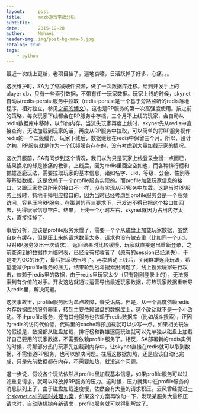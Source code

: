 ```yaml
---
layout:     post
title:      mmzb游戏事故分析
subtitle:   
date:       2015-12-20
author:     Mehaei
header-img: img/post-bg-mma-5.jpg
catalog: true
tags:
    - python
---
```

最近一次线上更新，老项目挂了，遍地哀嚎，日活跃掉了好多，心痛。。。

这次维护时，SA为了缩减硬件资源，做了一次数据库迁移。给到开发手上的player db，只有一些索引数据，不带有任一玩家数据。玩家上线的时候，skynet自动从redis-persist服务中拉取（redis-persist是一个基于旁路监听的redis落地程序，相对独立，参见[之前的博文](http://www.cnblogs.com/Lifehacker/p/redis_persist_publish.html)）。这也是RP服务的第一次高强度使用。按之前的策略，每次玩家下线都会在RP服务中存档，三个月不上线的玩家，会自动从redis数据库中移除，以节约内存。当流失玩家再度上线时，skynet先从redis中直接查询，无法加载到玩家的话，再度从RP服务中拉取，可以简单的将RP服务视作redis的一个二级缓存。玩家下线后，数据继续在redis中保留三个月。所以，设计之初，RP服务就是作为一个低频服务存在的，没有考虑到大量加载玩家的情况。

这次开服前，SA有同步到这个情况，我们以为只是玩家上线登录会慢一点而已，结果换来的却是惨痛的教训。上线后，因为redis里面空空如也，而各种排行榜和群雄逐鹿玩法，需要拉取玩家的基本信息，诸如名字、uid、等级、公会、性别等等基础数据。这是依赖于一个profile服务实现的。而profile加载玩家信息的接口，又跟玩家登录所用的接口不一样，没有实现从RP服务中加载。这是当时RP服务上线时，特地干掉相应接口的，因为当时已经考虑到profile服务会是一个高频访问，容易压垮RP服务。在策划的再三要求下，开发迫不得已把这个接口加回去，免得玩家信息空白。结果，上线一个小时左右，skynet就因为占用内存太大，直接挂掉了。

事后分析，应该是profile服务太慢了，需要一个个从磁盘上加载玩家数据，虽然自身有缓存，但是压上来的请求数量太多，请求也没有做去重（比如同一个uid，只对RP服务发出一次请求）。返回结果时比较缓慢，玩家就直接退出重新登录，之前查询到的数据作为临时表，已经没有接收者了（原有的session已经消失），于是变为GC的压力，最后把系统压垮了。再次启动上线后，关闭群雄逐鹿玩法，希望能减少profile服务的压力，结果轮到战斗搜索出问题了，线上搜索玩家进行攻击，依赖于redis里的数据，由于redis里玩家太少（只有刚刚登录上的），无法搜索到有价值的对手。开发这边就通过运营导出最近玩家数据，将热玩家数据重新导入redis里，解决问题。

这次事故里，profile服务因为单点故障，备受诟病。但是，从一个高度依赖redis内存数据库的服务器里，转到主要依赖磁盘的数据库上，这个改动就不是一个小改动。不止profile服务，还有其他服务也依赖于redis数据库（比如战斗搜索），正因为redis的访问代价低，代码里的cache和预加载就可以少写一点。如果相关玩法的假设是，数据都从磁盘加载，排行榜和群雄逐鹿玩法就可以先单独从磁盘上加载好自己要用的玩家数据，不需要依赖profile服务了。相反，SA部署新的redis实例的时候，将那部分热门玩家先加载到内存中，让skynet直接在redis就可以取到数据，不需借道RP服务，也可以解决问题。往后这数据加热，还是应该自动化完成，只是先前数据都在内存，不需要加热，就没这个问题。

退一步说，假设各个玩法依然从profile里加载基本信息，如果profile服务可以过滤重复请求，就可以释放掉RP服务的压力。这时候，压力就集中在profile服务的消息队列上了，由于磁盘加载速度慢，依然会有大量的请求积压。云风曾经提过[一个skynet.call的超时处理方案](http://blog.codingnow.com/2015/10/timeout_skynetcall.html)，如果这个方案再改动一下，发现某服务大量积压请求时，自动随机抛弃新请求，profile服务就可以得到解放了。
